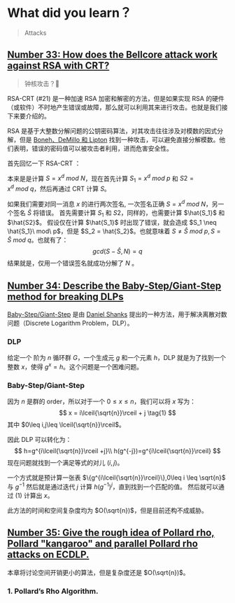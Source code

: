 # What did you learn？

> Attacks

## [Number 33: How does the Bellcore attack work against RSA with CRT?](https://bristolcrypto.blogspot.com/2015/05/52-things-number-33-how-does-bellcore.html)

> 钟核攻击？🐷

RSA-CRT (#21) 是一种加速 RSA 加密和解密的方法，但是如果实现 RSA 的硬件（或软件）不时地产生错误或故障，那么就可以利用其来进行攻击。也就是我们接下来要介绍的。

RSA 是基于大整数分解问题的公钥密码算法，对其攻击往往涉及对模数的因式分解，但是 [Boneh、DeMillo 和 Lipton](https://link.springer.com/article/10.1007/s001450010016) 找到一种攻击，可以避免直接分解模数。他们表明，错误的密码值可以被攻击者利用，进而危害安全性。

首先回忆一下 RSA-CRT ：

本来是是计算 $S=x^d\ mod\ N$，现在首先计算 $S_1=x^{d}\ mod\ p$ 和 $S2=x^{d}\ mod\ q$，然后再通过 CRT 计算 $S$。

如果我们需要对同一消息 $x$ 的进行两次签名, 一次签名正确 $S=x^d\ mod\ N$，另一个签名 $\hat{S}$ 将错误。
首先需要计算 $S_1$ 和 $S2$，同样的，也需要计算 $\hat{S_1}$ 和 $\hat{S2}$。
假设仅在计算 $\hat{S_1}$ 时出现了错误，就会造成 $S_1 \neq \hat{S_1}\ mod\ p$，但是 $S_2 = \hat{S_2}$。也就意味着 $S \neq \hat{S}\ mod\ p,S = \hat{S}\ mod\ q$。也就有了：
$$
gcd(S-\hat{S},N) = q
$$
结果就是，仅用一个错误签名就成功分解了 $N$ 。

## [Number 34: Describe the Baby-Step/Giant-Step method for breaking DLPs](https://bristolcrypto.blogspot.com/2015/05/52-things-number-15-describe-baby.html)

[Baby-Step/Giant-Step](https://en.wikipedia.org/wiki/Baby-step_giant-step) 是由 [Daniel Shanks](https://en.wikipedia.org/wiki/Daniel_Shanks) 提出的一种方法，用于解决离散对数问题（Discrete Logarithm Problem，DLP）。

### DLP

给定一个 阶为 $n$ 循环群 $G$，一个生成元 $g$ 和一个元素 $h$，DLP 就是为了找到一个整数 $x$，使得 $g^x = h$。这个问题是一个困难问题。

### Baby-Step/Giant-Step

因为 $n$ 是群的 order，所以对于一个 $0\leq x\leq n$，我们可以将 $x$ 写为：
$$
x = i\lceil{\sqrt{n}}\rceil + j \tag{1}
$$
其中 $0\leq i,j\leq \lceil{\sqrt{n}}\rceil$。

因此 DLP 可以转化为：
$$
h=g^{i\lceil{\sqrt{n}}\rceil +j}\\
h(g^{-j})=g^{i\lceil{\sqrt{n}}\rceil}
$$
现在问题就找到一个满足等式的对儿 $(i,j)$。

一个方式就是预计算一张表 $\{g^{i\lceil{\sqrt{n}}\rceil}\},0\leq i \leq \sqrt{n}$ 与 $g^{-1}$
然后就是通过迭代 $j$ 计算 $h(g^{-1})^j$，直到找到一个匹配的值。
然后就可以通过 $(1)$ 计算出 $x$。

此方法的时间和空间复杂度均为 $O(\sqrt{n})$，但是目前还构不成威胁。

## [Number 35: Give the rough idea of Pollard rho, Pollard "kangaroo" and parallel Pollard rho attacks on ECDLP.](https://bristolcrypto.blogspot.com/2015/06/52-things-number-35-give-rough-idea-of.html)

本章将讨论空间开销更小的算法，但是复杂度还是 $O(\sqrt{n})$。

### 1. Pollard’s Rho Algorithm.



